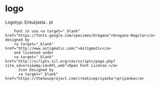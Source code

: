 # logo
Logotyp:  Entuzjasta . pl



        Font in use <a target="_blank" href="https://fonts.google.com/specimen/Oregano">Oregano-Regular</a> designed by
        <a target="_blank" href="http://www.astigmatic.com/">Astigmatic</a>
        and licensed under
        <a target="_blank" href="http://scripts.sil.org/cms/scripts/page.php?site_id=nrsi&amp;id=OFL_web">Open Font License.</a>
          Icon Designed by
          <a target="_blank" href="https://thenounproject.com/creativepriyanka">priyanka</a>
